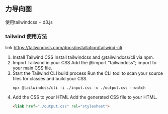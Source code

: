 ## 力导向图
使用tailwindcss + d3.js

### tailwind 使用方法
link https://tailwindcss.com/docs/installation/tailwind-cli
1. Install Tailwind CSS
    Install tailwindcss and @tailwindcss/cli via npm.
2. Import Tailwind in your CSS
    Add the @import "tailwindcss"; import to your main CSS file.
3. Start the Tailwind CLI build process
    Run the CLI tool to scan your source files for classes and build your CSS.
    ```
    npx @tailwindcss/cli -i ./input.css -o ./output.css --watch
    ```
4. Add the CSS to your HTML
    Add the generated CSS file to your HTML.
    ```html
    <link href="./output.css" rel="stylesheet">
    ```